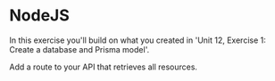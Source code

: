 # NodeJS
In this exercise you'll build on what you created in 'Unit 12, Exercise 1: Create a database and Prisma model'.

Add a route to your API that retrieves all resources.
